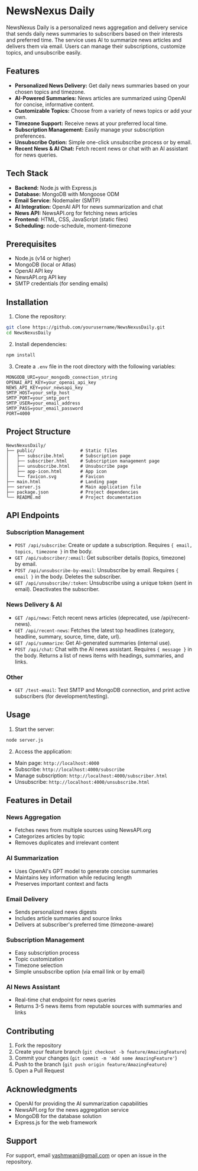 # NewsNexus Daily

NewsNexus Daily is a personalized news aggregation and delivery service that sends daily news summaries to subscribers based on their interests and preferred time. The service uses AI to summarize news articles and delivers them via email. Users can manage their subscriptions, customize topics, and unsubscribe easily.

## Features

- **Personalized News Delivery:** Get daily news summaries based on your chosen topics and timezone.
- **AI-Powered Summaries:** News articles are summarized using OpenAI for concise, informative content.
- **Customizable Topics:** Choose from a variety of news topics or add your own.
- **Timezone Support:** Receive news at your preferred local time.
- **Subscription Management:** Easily manage your subscription preferences.
- **Unsubscribe Option:** Simple one-click unsubscribe process or by email.
- **Recent News & AI Chat:** Fetch recent news or chat with an AI assistant for news queries.

## Tech Stack

- **Backend:** Node.js with Express.js
- **Database:** MongoDB with Mongoose ODM
- **Email Service:** Nodemailer (SMTP)
- **AI Integration:** OpenAI API for news summarization and chat
- **News API:** NewsAPI.org for fetching news articles
- **Frontend:** HTML, CSS, JavaScript (static files)
- **Scheduling:** node-schedule, moment-timezone

## Prerequisites

- Node.js (v14 or higher)
- MongoDB (local or Atlas)
- OpenAI API key
- NewsAPI.org API key
- SMTP credentials (for sending emails)

## Installation

1. Clone the repository:
```bash
git clone https://github.com/yourusername/NewsNexusDaily.git
cd NewsNexusDaily
```

2. Install dependencies:
```bash
npm install
```

3. Create a `.env` file in the root directory with the following variables:
```env
MONGODB_URI=your_mongodb_connection_string
OPENAI_API_KEY=your_openai_api_key
NEWS_API_KEY=your_newsapi_key
SMTP_HOST=your_smtp_host
SMTP_PORT=your_smtp_port
SMTP_USER=your_email_address
SMTP_PASS=your_email_password
PORT=4000
```

## Project Structure

```
NewsNexusDaily/
├── public/                 # Static files
│   ├── subscribe.html      # Subscription page
│   ├── subscriber.html     # Subscription management page
│   ├── unsubscribe.html    # Unsubscribe page
│   ├── app-icon.html       # App icon
│   └── favicon.svg         # Favicon
├── main.html               # Landing page
├── server.js               # Main application file
├── package.json            # Project dependencies
└── README.md               # Project documentation
```

## API Endpoints

### Subscription Management
- `POST /api/subscribe`: Create or update a subscription. Requires `{ email, topics, timezone }` in the body.
- `GET /api/subscriber/:email`: Get subscriber details (topics, timezone) by email.
- `POST /api/unsubscribe-by-email`: Unsubscribe by email. Requires `{ email }` in the body. Deletes the subscriber.
- `GET /api/unsubscribe/:token`: Unsubscribe using a unique token (sent in email). Deactivates the subscriber.

### News Delivery & AI
- `GET /api/news`: Fetch recent news articles (deprecated, use /api/recent-news).
- `GET /api/recent-news`: Fetches the latest top headlines (category, headline, summary, source, time, date, url).
- `GET /api/summarize`: Get AI-generated summaries (internal use).
- `POST /api/chat`: Chat with the AI news assistant. Requires `{ message }` in the body. Returns a list of news items with headings, summaries, and links.

### Other
- `GET /test-email`: Test SMTP and MongoDB connection, and print active subscribers (for development/testing).

## Usage

1. Start the server:
```bash
node server.js
```

2. Access the application:
- Main page: `http://localhost:4000`
- Subscribe: `http://localhost:4000/subscribe`
- Manage subscription: `http://localhost:4000/subscriber.html`
- Unsubscribe: `http://localhost:4000/unsubscribe.html`

## Features in Detail

### News Aggregation
- Fetches news from multiple sources using NewsAPI.org
- Categorizes articles by topic
- Removes duplicates and irrelevant content

### AI Summarization
- Uses OpenAI's GPT model to generate concise summaries
- Maintains key information while reducing length
- Preserves important context and facts

### Email Delivery
- Sends personalized news digests
- Includes article summaries and source links
- Delivers at subscriber's preferred time (timezone-aware)

### Subscription Management
- Easy subscription process
- Topic customization
- Timezone selection
- Simple unsubscribe option (via email link or by email)

### AI News Assistant
- Real-time chat endpoint for news queries
- Returns 3-5 news items from reputable sources with summaries and links

## Contributing

1. Fork the repository
2. Create your feature branch (`git checkout -b feature/AmazingFeature`)
3. Commit your changes (`git commit -m 'Add some AmazingFeature'`)
4. Push to the branch (`git push origin feature/AmazingFeature`)
5. Open a Pull Request

## Acknowledgments

- OpenAI for providing the AI summarization capabilities
- NewsAPI.org for the news aggregation service
- MongoDB for the database solution
- Express.js for the web framework

## Support

For support, email yashmwani@gmail.com or open an issue in the repository. 
